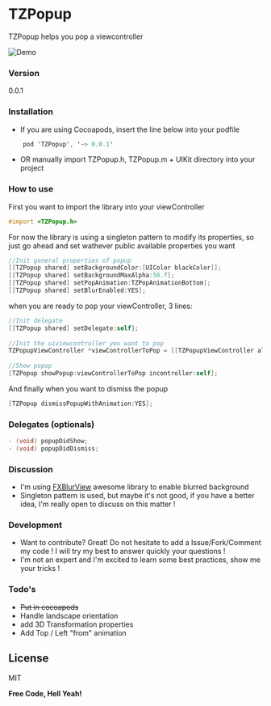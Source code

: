 # TZPopup

TZPopup helps you pop a viewcontroller

![Demo](./TZPopupExample.gif)


### Version
0.0.1

### Installation

- If you are using Cocoapods, insert the line below into your podfile

```objectivec
    pod 'TZPopup', '~> 0.0.1'
```
- OR manually import TZPopup.h, TZPopup.m + UIKit directory into your project

### How to use

First you want to import the library into your viewController
```objective-c
#import <TZPopup.h>
```
For now the library is using a singleton pattern to modify its properties, so just go ahead and set wathever public available properties you want
```objective-c
//Init general properties of popup
[[TZPopup shared] setBackgroundColor:[UIColor blackColor]];
[[TZPopup shared] setBackgroundMaxAlpha:50.f];
[[TZPopup shared] setPopAnimation:TZPopAnimationBottom];
[[TZPopup shared] setBlurEnabled:YES];
```

when you are ready to pop your viewController, 3 lines:

```objective-c
//Init delegate
[[TZPopup shared] setDelegate:self];
    
//Init the uiviewcontroller you want to pop
TZPopupViewController *viewControllerToPop = [[TZPopupViewController alloc] initWithNibName:@"TZPopupViewController" bundle:nil];
    
//Show popup
[TZPopup showPopup:viewControllerToPop incontroller:self];
```

And finally when you want to dismiss the popup
```objective-c
[TZPopup dismissPopupWithAnimation:YES];
```


### Delegates (optionals)
```objective-c
- (void) popupDidShow;
- (void) popupDidDismiss;
```

### Discussion
- I'm using [FXBlurView](https://github.com/nicklockwood/FXBlurView) awesome library to enable blurred background
- Singleton pattern is used, but maybe it's not good, if you have a better idea, I'm really open to discuss on this matter !

### Development

- Want to contribute? Great! Do not hesitate to add a Issue/Fork/Comment my code ! I will try my best to answer quickly your questions !
- I'm not an expert and I'm excited to learn some best practices, show me your tricks !


### Todo's

 - ~~Put in cocoapods~~
 - Handle landscape orientation
 - add 3D Transformation properties
 - Add Top / Left "from" animation 

License
----
MIT


**Free Code, Hell Yeah!**